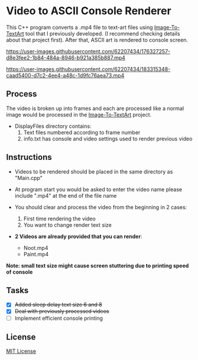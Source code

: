

# Video to ASCII Console Renderer

This C++ program converts a .mp4 file to text-art files using [Image-To-TextArt](https://github.com/FahdSeddik/Image-To-TextArt) tool that I previously developed.
(I recommend checking details about that project first). After that, ASCII art is rendered to console screen.



 https://user-images.githubusercontent.com/62207434/176327257-d8e3fee2-1b84-484a-8946-b921a385b887.mp4


https://user-images.githubusercontent.com/62207434/183315348-caad5400-d7c2-4ee4-a48c-1d9fc76aea73.mp4



## Process

The video is broken up into frames and each are processed like a normal image would be processed in the [Image-To-TextArt](https://github.com/FahdSeddik/Image-To-TextArt)
project.

- DisplayFiles directory contains:
    1. Text files numbered according to frame number
    2. info.txt has console and video settings used to render previous video

## Instructions

- Videos to be rendered should be placed in the same directory as "Main.cpp"  
- At program start you would be asked to enter the video name please include ".mp4" at the end of the file name  
- You should clear and process the video from the beginning in 2 cases:  
    1. First time rendering the video
    2. You want to change render text size 

- **2 Videos are already provided that you can render**:  
    - Noot.mp4  
    - Paint.mp4
    
 **Note: small text size might cause screen stuttering due to printing speed of console**  
 ## Tasks
 
 - [x] <s>Added sleep delay text size 6 and 8</s>
 - [x] <s>Deal with previously processed videos</s>
 - [ ] Implement efficient console printing

## License
[MIT License](https://github.com/FahdSeddik/Video-to-ASCII-on-Console/blob/master/LICENSE)

